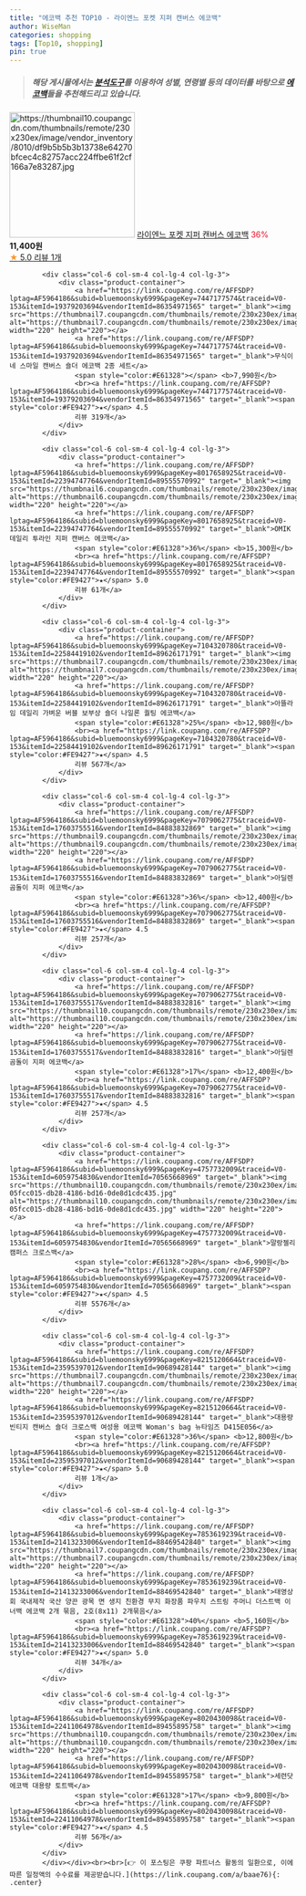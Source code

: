 ```yaml
---
title: "에코백 추천 TOP10 - 라이엔느 포켓 지퍼 캔버스 에코백"
author: WiseMan
categories: shopping
tags: [Top10, shopping]
pin: true
---
```


> ##### 해당 게시물에서는 [**분석도구**](https://itemscout.io/)를 이용하여 **성별**, **연령별** 등의 데이터를 바탕으로 [**에코백**](https://link.coupang.com/a/baae76)들을 추천해드리고 있습니다.
<div class="container"><div class="row">
            <div class="col-6 col-sm-4 col-lg-4 col-lg-3">
                <div class="product-container">
                    <a href="https://link.coupang.com/re/AFFSDP?lptag=AF5964186&subid=bluemoonsky6999&pageKey=8261273297&traceid=V0-153&itemId=23799213980&vendorItemId=90823155022" target="_blank"><img src="https://thumbnail10.coupangcdn.com/thumbnails/remote/230x230ex/image/vendor_inventory/8010/df9b5b5b3b13738e64270bfcec4c82757acc224ffbe61f2cf166a7e83287.jpg" alt="https://thumbnail10.coupangcdn.com/thumbnails/remote/230x230ex/image/vendor_inventory/8010/df9b5b5b3b13738e64270bfcec4c82757acc224ffbe61f2cf166a7e83287.jpg" width="220" height="220"></a>
                    <a href="https://link.coupang.com/re/AFFSDP?lptag=AF5964186&subid=bluemoonsky6999&pageKey=8261273297&traceid=V0-153&itemId=23799213980&vendorItemId=90823155022" target="_blank">라이엔느 포켓 지퍼 캔버스 에코백</a>
                    <span style="color:#E61328">36%</span> <b>11,400원</b>
                    <br><a href="https://link.coupang.com/re/AFFSDP?lptag=AF5964186&subid=bluemoonsky6999&pageKey=8261273297&traceid=V0-153&itemId=23799213980&vendorItemId=90823155022" target="_blank"><span style="color:#FE9427">★</span> 5.0
                    리뷰 1개</a>
                </div>
            </div>
            
            <div class="col-6 col-sm-4 col-lg-4 col-lg-3">
                <div class="product-container">
                    <a href="https://link.coupang.com/re/AFFSDP?lptag=AF5964186&subid=bluemoonsky6999&pageKey=7447177574&traceid=V0-153&itemId=19379203694&vendorItemId=86354971565" target="_blank"><img src="https://thumbnail7.coupangcdn.com/thumbnails/remote/230x230ex/image/vendor_inventory/eba2/c699bc122d0d5117f228b5da8b3b084a11d5245aa3ac61b3c9f62834ab79.jpg" alt="https://thumbnail7.coupangcdn.com/thumbnails/remote/230x230ex/image/vendor_inventory/eba2/c699bc122d0d5117f228b5da8b3b084a11d5245aa3ac61b3c9f62834ab79.jpg" width="220" height="220"></a>
                    <a href="https://link.coupang.com/re/AFFSDP?lptag=AF5964186&subid=bluemoonsky6999&pageKey=7447177574&traceid=V0-153&itemId=19379203694&vendorItemId=86354971565" target="_blank">무식이네 스마일 캔버스 숄더 에코백 2종 세트</a>
                    <span style="color:#E61328"></span> <b>7,990원</b>
                    <br><a href="https://link.coupang.com/re/AFFSDP?lptag=AF5964186&subid=bluemoonsky6999&pageKey=7447177574&traceid=V0-153&itemId=19379203694&vendorItemId=86354971565" target="_blank"><span style="color:#FE9427">★</span> 4.5
                    리뷰 319개</a>
                </div>
            </div>
            
            <div class="col-6 col-sm-4 col-lg-4 col-lg-3">
                <div class="product-container">
                    <a href="https://link.coupang.com/re/AFFSDP?lptag=AF5964186&subid=bluemoonsky6999&pageKey=8017658925&traceid=V0-153&itemId=22394747764&vendorItemId=89555570992" target="_blank"><img src="https://thumbnail6.coupangcdn.com/thumbnails/remote/230x230ex/image/vendor_inventory/84ed/0f67cb5f452f31ebc3f708e55539c25af43e4dbc0a4496dfadb043b15e80.png" alt="https://thumbnail6.coupangcdn.com/thumbnails/remote/230x230ex/image/vendor_inventory/84ed/0f67cb5f452f31ebc3f708e55539c25af43e4dbc0a4496dfadb043b15e80.png" width="220" height="220"></a>
                    <a href="https://link.coupang.com/re/AFFSDP?lptag=AF5964186&subid=bluemoonsky6999&pageKey=8017658925&traceid=V0-153&itemId=22394747764&vendorItemId=89555570992" target="_blank">OMIK 데일리 투라인 지퍼 캔버스 에코백</a>
                    <span style="color:#E61328">36%</span> <b>15,300원</b>
                    <br><a href="https://link.coupang.com/re/AFFSDP?lptag=AF5964186&subid=bluemoonsky6999&pageKey=8017658925&traceid=V0-153&itemId=22394747764&vendorItemId=89555570992" target="_blank"><span style="color:#FE9427">★</span> 5.0
                    리뷰 61개</a>
                </div>
            </div>
            
            <div class="col-6 col-sm-4 col-lg-4 col-lg-3">
                <div class="product-container">
                    <a href="https://link.coupang.com/re/AFFSDP?lptag=AF5964186&subid=bluemoonsky6999&pageKey=7104320780&traceid=V0-153&itemId=22584419102&vendorItemId=89626171791" target="_blank"><img src="https://thumbnail7.coupangcdn.com/thumbnails/remote/230x230ex/image/vendor_inventory/2415/603bc0dafa64942539aea529b9e2802bb3aea4610d1e698b23beab8d82b3.jpg" alt="https://thumbnail7.coupangcdn.com/thumbnails/remote/230x230ex/image/vendor_inventory/2415/603bc0dafa64942539aea529b9e2802bb3aea4610d1e698b23beab8d82b3.jpg" width="220" height="220"></a>
                    <a href="https://link.coupang.com/re/AFFSDP?lptag=AF5964186&subid=bluemoonsky6999&pageKey=7104320780&traceid=V0-153&itemId=22584419102&vendorItemId=89626171791" target="_blank">아뜰라임 데일리 가벼운 버블 보부상 숄더 나일론 퀄팅 에코백</a>
                    <span style="color:#E61328">25%</span> <b>12,980원</b>
                    <br><a href="https://link.coupang.com/re/AFFSDP?lptag=AF5964186&subid=bluemoonsky6999&pageKey=7104320780&traceid=V0-153&itemId=22584419102&vendorItemId=89626171791" target="_blank"><span style="color:#FE9427">★</span> 4.5
                    리뷰 567개</a>
                </div>
            </div>
            
            <div class="col-6 col-sm-4 col-lg-4 col-lg-3">
                <div class="product-container">
                    <a href="https://link.coupang.com/re/AFFSDP?lptag=AF5964186&subid=bluemoonsky6999&pageKey=7079062775&traceid=V0-153&itemId=17603755516&vendorItemId=84883832869" target="_blank"><img src="https://thumbnail9.coupangcdn.com/thumbnails/remote/230x230ex/image/vendor_inventory/daed/b131d597ce80fd916c7995b1d6e97d25d2daae8efb1cb412221aed323e4b.jpg" alt="https://thumbnail9.coupangcdn.com/thumbnails/remote/230x230ex/image/vendor_inventory/daed/b131d597ce80fd916c7995b1d6e97d25d2daae8efb1cb412221aed323e4b.jpg" width="220" height="220"></a>
                    <a href="https://link.coupang.com/re/AFFSDP?lptag=AF5964186&subid=bluemoonsky6999&pageKey=7079062775&traceid=V0-153&itemId=17603755516&vendorItemId=84883832869" target="_blank">아딜렌 곰돌이 지퍼 에코백</a>
                    <span style="color:#E61328">36%</span> <b>12,400원</b>
                    <br><a href="https://link.coupang.com/re/AFFSDP?lptag=AF5964186&subid=bluemoonsky6999&pageKey=7079062775&traceid=V0-153&itemId=17603755516&vendorItemId=84883832869" target="_blank"><span style="color:#FE9427">★</span> 4.5
                    리뷰 257개</a>
                </div>
            </div>
            
            <div class="col-6 col-sm-4 col-lg-4 col-lg-3">
                <div class="product-container">
                    <a href="https://link.coupang.com/re/AFFSDP?lptag=AF5964186&subid=bluemoonsky6999&pageKey=7079062775&traceid=V0-153&itemId=17603755517&vendorItemId=84883832816" target="_blank"><img src="https://thumbnail10.coupangcdn.com/thumbnails/remote/230x230ex/image/vendor_inventory/7c57/e6847ee69069e214c8a3502169b6d0d0e13efcecb697662c497a69ba344c.jpg" alt="https://thumbnail10.coupangcdn.com/thumbnails/remote/230x230ex/image/vendor_inventory/7c57/e6847ee69069e214c8a3502169b6d0d0e13efcecb697662c497a69ba344c.jpg" width="220" height="220"></a>
                    <a href="https://link.coupang.com/re/AFFSDP?lptag=AF5964186&subid=bluemoonsky6999&pageKey=7079062775&traceid=V0-153&itemId=17603755517&vendorItemId=84883832816" target="_blank">아딜렌 곰돌이 지퍼 에코백</a>
                    <span style="color:#E61328">17%</span> <b>12,400원</b>
                    <br><a href="https://link.coupang.com/re/AFFSDP?lptag=AF5964186&subid=bluemoonsky6999&pageKey=7079062775&traceid=V0-153&itemId=17603755517&vendorItemId=84883832816" target="_blank"><span style="color:#FE9427">★</span> 4.5
                    리뷰 257개</a>
                </div>
            </div>
            
            <div class="col-6 col-sm-4 col-lg-4 col-lg-3">
                <div class="product-container">
                    <a href="https://link.coupang.com/re/AFFSDP?lptag=AF5964186&subid=bluemoonsky6999&pageKey=4757732009&traceid=V0-153&itemId=6059754830&vendorItemId=70565668969" target="_blank"><img src="https://thumbnail10.coupangcdn.com/thumbnails/remote/230x230ex/image/retail/images/98209840337343-05fcc015-db28-4186-bd16-0de8d1cdc435.jpg" alt="https://thumbnail10.coupangcdn.com/thumbnails/remote/230x230ex/image/retail/images/98209840337343-05fcc015-db28-4186-bd16-0de8d1cdc435.jpg" width="220" height="220"></a>
                    <a href="https://link.coupang.com/re/AFFSDP?lptag=AF5964186&subid=bluemoonsky6999&pageKey=4757732009&traceid=V0-153&itemId=6059754830&vendorItemId=70565668969" target="_blank">말랑젤리 캠퍼스 크로스백</a>
                    <span style="color:#E61328">28%</span> <b>6,990원</b>
                    <br><a href="https://link.coupang.com/re/AFFSDP?lptag=AF5964186&subid=bluemoonsky6999&pageKey=4757732009&traceid=V0-153&itemId=6059754830&vendorItemId=70565668969" target="_blank"><span style="color:#FE9427">★</span> 4.5
                    리뷰 5576개</a>
                </div>
            </div>
            
            <div class="col-6 col-sm-4 col-lg-4 col-lg-3">
                <div class="product-container">
                    <a href="https://link.coupang.com/re/AFFSDP?lptag=AF5964186&subid=bluemoonsky6999&pageKey=8215120664&traceid=V0-153&itemId=23595397012&vendorItemId=90689428144" target="_blank"><img src="https://thumbnail7.coupangcdn.com/thumbnails/remote/230x230ex/image/vendor_inventory/5868/e7bbd38929b1d91c3e3984662a5035d168c576fd4f6f3d74a87a71882820.jpg" alt="https://thumbnail7.coupangcdn.com/thumbnails/remote/230x230ex/image/vendor_inventory/5868/e7bbd38929b1d91c3e3984662a5035d168c576fd4f6f3d74a87a71882820.jpg" width="220" height="220"></a>
                    <a href="https://link.coupang.com/re/AFFSDP?lptag=AF5964186&subid=bluemoonsky6999&pageKey=8215120664&traceid=V0-153&itemId=23595397012&vendorItemId=90689428144" target="_blank">대용량 빈티지 캔버스 숄더 크로스백 여성용 에코백 Woman's bag 뉴타임즈 D415E056</a>
                    <span style="color:#E61328">36%</span> <b>12,800원</b>
                    <br><a href="https://link.coupang.com/re/AFFSDP?lptag=AF5964186&subid=bluemoonsky6999&pageKey=8215120664&traceid=V0-153&itemId=23595397012&vendorItemId=90689428144" target="_blank"><span style="color:#FE9427">★</span> 5.0
                    리뷰 1개</a>
                </div>
            </div>
            
            <div class="col-6 col-sm-4 col-lg-4 col-lg-3">
                <div class="product-container">
                    <a href="https://link.coupang.com/re/AFFSDP?lptag=AF5964186&subid=bluemoonsky6999&pageKey=7853619239&traceid=V0-153&itemId=21413233006&vendorItemId=88469542840" target="_blank"><img src="https://thumbnail7.coupangcdn.com/thumbnails/remote/230x230ex/image/vendor_inventory/56d8/22e0549851f8a3dc8f3b01253dd47e943fd034d9c4d118a325518fa7c002.jpg" alt="https://thumbnail7.coupangcdn.com/thumbnails/remote/230x230ex/image/vendor_inventory/56d8/22e0549851f8a3dc8f3b01253dd47e943fd034d9c4d118a325518fa7c002.jpg" width="220" height="220"></a>
                    <a href="https://link.coupang.com/re/AFFSDP?lptag=AF5964186&subid=bluemoonsky6999&pageKey=7853619239&traceid=V0-153&itemId=21413233006&vendorItemId=88469542840" target="_blank">태영상회 국내제작 국산 양끈 광목 면 생지 친환경 무지 화장품 파우치 스트링 주머니 더스트백 이너백 에코백 2개 묶음, 2호(8x11) 2개묶음</a>
                    <span style="color:#E61328">40%</span> <b>5,160원</b>
                    <br><a href="https://link.coupang.com/re/AFFSDP?lptag=AF5964186&subid=bluemoonsky6999&pageKey=7853619239&traceid=V0-153&itemId=21413233006&vendorItemId=88469542840" target="_blank"><span style="color:#FE9427">★</span> 5.0
                    리뷰 34개</a>
                </div>
            </div>
            
            <div class="col-6 col-sm-4 col-lg-4 col-lg-3">
                <div class="product-container">
                    <a href="https://link.coupang.com/re/AFFSDP?lptag=AF5964186&subid=bluemoonsky6999&pageKey=8020430098&traceid=V0-153&itemId=22411064978&vendorItemId=89455895758" target="_blank"><img src="https://thumbnail10.coupangcdn.com/thumbnails/remote/230x230ex/image/vendor_inventory/5630/460dd010dca851437563e153c30ef171e49c8cf0e1e3294eb014e9a9be1b.jpg" alt="https://thumbnail10.coupangcdn.com/thumbnails/remote/230x230ex/image/vendor_inventory/5630/460dd010dca851437563e153c30ef171e49c8cf0e1e3294eb014e9a9be1b.jpg" width="220" height="220"></a>
                    <a href="https://link.coupang.com/re/AFFSDP?lptag=AF5964186&subid=bluemoonsky6999&pageKey=8020430098&traceid=V0-153&itemId=22411064978&vendorItemId=89455895758" target="_blank">세련닷 에코백 대용량 토트백</a>
                    <span style="color:#E61328">17%</span> <b>9,800원</b>
                    <br><a href="https://link.coupang.com/re/AFFSDP?lptag=AF5964186&subid=bluemoonsky6999&pageKey=8020430098&traceid=V0-153&itemId=22411064978&vendorItemId=89455895758" target="_blank"><span style="color:#FE9427">★</span> 4.5
                    리뷰 56개</a>
                </div>
            </div>
            </div></div><br><br>[👉 이 포스팅은 쿠팡 파트너스 활동의 일환으로, 이에 따른 일정액의 수수료를 제공받습니다.](https://link.coupang.com/a/baae76){: .center}